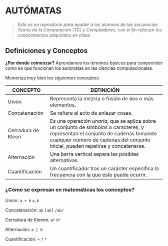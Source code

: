 # AUTÓMATAS
> *Este es un repositorio para ayudar a los alumnos de las secuencias Teoría de la Computación (TC) y Compiladores, con el fin reforzar los conocimientos adquiridos en clase.*

## Definiciones y Conceptos
**¿Por donde comenzar?**
Aprendamos los términos  básicos para comprender como es que funcionan los autómatas en las ciencias computacionales.

Memoriza muy bien los siguientes conceptos: 

CONCEPTO  | DEFINICIÓN
------------- | -------------
 Unión | Representa la mezcla o fusión de dos o más elementos.
 Concatenación| Se refiere al acto de enlazar cosas. 
 Cerradura de Kleen| Es una operación _unaria,_ que se aplica sobre un conjunto de símbolos o caracteres, y representan el conjunto de cadenas tomando cualquier número de cadenas del conjunto inicial, pueden repetirse y concatenarse.
 Alternación | Una barra vertical separa las posibles alternativas.
 Cuantificación | Un cuantificador tras un carácter especifica la frecuencia con la que éste puede ocurrir.
 
 ### ¿Cómo se expresan en matemáticas los conceptos?
 
 Unión:
 `a + b` `a,b`
 
 Concatenación:
 `ab` `[ab]` `/ab/`
 
 Cerradura de Kleene:
 `a*` `b*`
 
 Alternación:
 `a | b`
 
 Cuantificación:
 `+` `?` `*`
 
